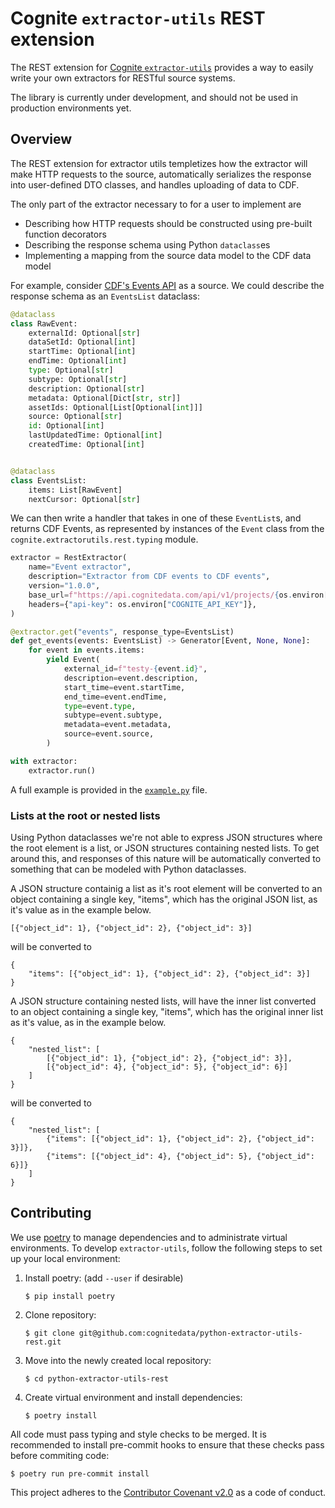 # Cognite `extractor-utils` REST extension

The REST extension for [Cognite `extractor-utils`](https://github.com/cognitedata/python-extractor-utils) provides a way
to easily write your own extractors for RESTful source systems.

The library is currently under development, and should not be used in production environments yet.


## Overview

The REST extension for extractor utils templetizes how the extractor will make HTTP requests to the source,
automatically serializes the response into user-defined DTO classes, and handles uploading of data to CDF.

The only part of the extractor necessary to for a user to implement are

 * Describing how HTTP requests should be constructed using pre-built function decorators
 * Describing the response schema using Python `dataclass`es
 * Implementing a mapping from the source data model to the CDF data model

For example, consider [CDF's Events API](https://docs.cognite.com/api/v1/#operation/listEvents) as a source. We could
describe the response schema as an `EventsList` dataclass:

``` python
@dataclass
class RawEvent:
    externalId: Optional[str]
    dataSetId: Optional[int]
    startTime: Optional[int]
    endTime: Optional[int]
    type: Optional[str]
    subtype: Optional[str]
    description: Optional[str]
    metadata: Optional[Dict[str, str]]
    assetIds: Optional[List[Optional[int]]]
    source: Optional[str]
    id: Optional[int]
    lastUpdatedTime: Optional[int]
    createdTime: Optional[int]


@dataclass
class EventsList:
    items: List[RawEvent]
    nextCursor: Optional[str]
```

We can then write a handler that takes in one of these `EventList`s, and returns CDF Events, as represented by instances
of the `Event` class from the `cognite.extractorutils.rest.typing` module.


``` python
extractor = RestExtractor(
    name="Event extractor",
    description="Extractor from CDF events to CDF events",
    version="1.0.0",
    base_url=f"https://api.cognitedata.com/api/v1/projects/{os.environ['COGNITE_PROJECT']}/",
    headers={"api-key": os.environ["COGNITE_API_KEY"]},
)

@extractor.get("events", response_type=EventsList)
def get_events(events: EventsList) -> Generator[Event, None, None]:
    for event in events.items:
        yield Event(
            external_id=f"testy-{event.id}",
            description=event.description,
            start_time=event.startTime,
            end_time=event.endTime,
            type=event.type,
            subtype=event.subtype,
            metadata=event.metadata,
            source=event.source,
        )

with extractor:
    extractor.run()

```

A full example is provided in the [`example.py`](./example.py) file.

### Lists at the root or nested lists
Using Python dataclasses we're not able to express JSON structures where the root element 
is a list, or JSON structures containing nested lists. To get around this, and responses of this nature
will be automatically converted to something that can be modeled with Python dataclasses. 

A JSON structure containig a list as it's root element will be converted to an object containing a single key, "items", which 
has the original JSON list, as it's value as in the example below.

```
[{"object_id": 1}, {"object_id": 2}, {"object_id": 3}]
```

will be converted to 

```
{
    "items": [{"object_id": 1}, {"object_id": 2}, {"object_id": 3}]
}
```

A JSON structure containing nested lists, will have the inner list converted to an object containing a single key, "items", which has the original inner list as it's value, as in the example below. 

```
{
    "nested_list": [
        [{"object_id": 1}, {"object_id": 2}, {"object_id": 3}],
        [{"object_id": 4}, {"object_id": 5}, {"object_id": 6}]
    ]
}
```
will be converted to
```
{
    "nested_list": [
        {"items": [{"object_id": 1}, {"object_id": 2}, {"object_id": 3}]},
        {"items": [{"object_id": 4}, {"object_id": 5}, {"object_id": 6}]}        
    ]
}
```

## Contributing

We use [poetry](https://python-poetry.org) to manage dependencies and to administrate virtual environments. To develop
`extractor-utils`, follow the following steps to set up your local environment:

 1. Install poetry: (add `--user` if desirable)
    ```
    $ pip install poetry
    ```
 2. Clone repository:
    ```
    $ git clone git@github.com:cognitedata/python-extractor-utils-rest.git
    ```
 3. Move into the newly created local repository:
    ```
    $ cd python-extractor-utils-rest
    ```
 4. Create virtual environment and install dependencies:
    ```
    $ poetry install
    ```

All code must pass typing and style checks to be merged. It is recommended to install pre-commit hooks to ensure that
these checks pass before commiting code:

```
$ poetry run pre-commit install
```

This project adheres to the [Contributor Covenant v2.0](https://www.contributor-covenant.org/version/2/0/code_of_conduct/)
as a code of conduct.

